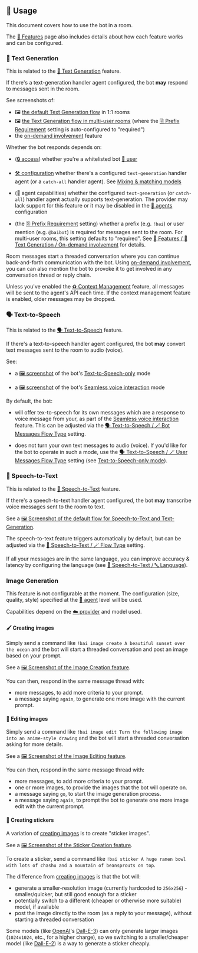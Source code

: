 ## 📖 Usage

This document covers how to use the bot in a room.

The [🌟 Features](./features.md) page also includes details about how each feature works and can be configured.


### 💬 Text Generation

This is related to the [💬 Text Generation](./features.md#-text-generation) feature.

If there's a text-generation handler agent configured, the bot **may** respond to messages sent in the room.

See screenshots of:

- 🖼️ [the default Text Generation flow](./screenshots/text-generation.webp) in 1:1 rooms
- 🖼️ [the Text Generation flow in multi-user rooms](./screenshots/text-generation-prefix-requirement.webp) (where the [🗟 Prefix Requirement](./configuration/text-generation.md#-prefix-requirement-type) setting is auto-configured to "required")
- the [on-demand involvement](./features.md#on-demand-involvement) feature

Whether the bot responds depends on:

- ([🔒 access](./access.md)) whether you're a whitelisted bot [👥 user](./access.md#-users)

- [🛠️ configuration](./configuration/README.md) whether there's a configured `text-generation` handler agent (or a `catch-all` handler agent). See [Mixing & matching models](./features.md#-mixing--matching-models)

- (🎨 agent capabilities) whether the configured `text-generation` (or `catch-all`) handler agent actually supports text-generation. The provider may lack support for this feature or it may be disabled in the [🤖 agents](./agents.md) configuration

- (the [🗟 Prefix Requirement](./configuration/text-generation.md#-prefix-requirement-type) setting) whether a prefix (e.g. `!bai`) or user mention (e.g. `@baibot`) is required for messages sent to the room. For multi-user rooms, this setting defaults to "required". See [🌟 Features / 💬 Text Generation / On-demand involvement](./features.md#on-demand-involvement) for details.

Room messages start a threaded conversation where you can continue back-and-forth communication with the bot. Using [on-demand involvement](./features.md#on-demand-involvement), you can can also mention the bot to provoke it to get involved in any conversation thread or reply chain.

Unless you've enabled the [♻️ Context Management](./features.md#️-context-management) feature, all messages will be sent to the agent's API each time. If the context management feature is enabled, older messages may be dropped.


### 🗣️ Text-to-Speech

This is related to the [🗣️ Text-to-Speech](./features.md#️-text-to-speech) feature.

If there's a text-to-speech handler agent configured, the bot **may** convert text messages sent to the room to audio (voice).

See:

- a [🖼️ screenshot](./screenshots/text-to-speech-only-mode.webp) of the bot's [Text-to-Speech-only](./features.md#text-to-speech-only-mode) mode

- a [🖼️ screenshot](./screenshots/text-to-speech-seamless-voice-interaction.webp) of the bot's [Seamless voice interaction](./features.md#seamless-voice-interaction) mode

By default, the bot:

- will offer tex-to-speech for its own messages which are a response to voice message from your, as part of the [Seamless voice interaction](./features.md#seamless-voice-interaction) feature. This can be adjusted via the [🗣️ Text-to-Speech / 🪄 Bot Messages Flow Type](./configuration/text-to-speech.md#-bot-messages-flow-type) setting.

- does not turn your own text messages to audio (voice). If you'd like for the bot to operate in such a mode, use the [🗣️ Text-to-Speech / 🪄 User Messages Flow Type](./configuration/text-to-speech.md#-user-messages-flow-type) setting (see [Text-to-Speech-only mode](./features.md#text-to-speech-only-mode)).


### 🦻 Speech-to-Text

This is related to the [🦻 Speech-to-Text](./features.md#-speech-to-text) feature.

If there's a speech-to-text handler agent configured, the bot **may** transcribe voice messages sent to the room to text.

See a [🖼️ Screenshot of the default flow for Speech-to-Text and Text-Generation](./screenshots/speech-to-text-default-flow.webp).

The speech-to-text feature triggers automatically by default, but can be adjusted via the [🦻 Speech-to-Text / 🪄 Flow Type](./features.md#-speech-to-text-flow-type) setting.

If all your messages are in the same language, you can improve accuracy & latency by configuring the language (see [🦻 Speech-to-Text / 🔤 Language](./configuration/speech-to-text.md#-language)).


### Image Generation

This feature is not configurable at the moment. The configuration (size, quality, style) specified at the [🤖 agent](./agents.md) level will be used.

Capabilities depend on the [☁️ provider](./providers.md) and model used.


#### 🖌️ Creating images

Simply send a command like `!bai image create A beautiful sunset over the ocean` and the bot will start a threaded conversation and post an image based on your prompt.

See a [🖼️ Screenshot of the Image Creation feature](./screenshots/image-creation.webp).

You can then, respond in the same message thread with:

- more messages, to add more criteria to your prompt.
- a message saying `again`, to generate one more image with the current prompt.


#### 🎨 Editing images

Simply send a command like `!bai image edit Turn the following image into an anime-style drawing` and the bot will start a threaded conversation asking for more details.

See a [🖼️ Screenshot of the Image Editing feature](./screenshots/image-editing.webp).

You can then, respond in the same message thread with:

- more messages, to add more criteria to your prompt.
- one or more images, to provide the images that the bot will operate on.
- a message saying `go`, to start the image generation process.
- a message saying `again`, to prompt the bot to generate one more image edit with the current prompt.


#### 🫵 Creating stickers

A variation of [creating images](#creating-images) is to create "sticker images".

See a [🖼️ Screenshot of the Sticker Creation feature](./screenshots/sticker-generation.webp).

To create a sticker, send a command like `!bai sticker A huge ramen bowl with lots of chashu and a mountain of beansprouts on top`.

The difference from [creating images](#creating-images) is that the bot will:

- generate a smaller-resolution image (currently hardcoded to `256x256`) - smaller/quicker, but still good enough for a sticker
- potentially switch to a different (cheaper or otherwise more suitable) model, if available
- post the image directly to the room (as a reply to your message), without starting a threaded conversation

Some models (like [OpenAI](./providers.md#openai)'s [Dall-E-3](https://openai.com/index/dall-e-3/)) can only generate larger images (`1024x1024`, etc., for a higher charge), so we switching to a smaller/cheaper model (like [Dall-E-2](https://openai.com/index/dall-e-2/)) is a way to generate a sticker cheaply.
